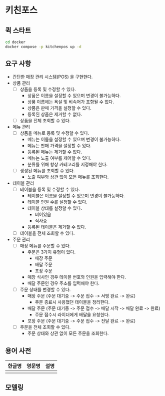 # 키친포스

## 퀵 스타트

```sh
cd docker
docker compose -p kitchenpos up -d
```

## 요구 사항

- 간단한 매장 관리 시스템(POS) 을 구현한다.
- 상품 관리
  - [ ] 상품을 등록 및 수정할 수 있다.
    - 상품은 이름을 설정할 수 있으며 변경이 불가능하다.
    - 상품 이름에는 욕설 및 비속어가 포함될 수 없다.
    - 상품은 판매 가격을 설정할 수 있다.
    - 등록된 상품은 제거할 수 없다.
  - [ ] 상품을 전체 조회할 수 있다.
- 메뉴 관리
  - [ ] 상품을 메뉴로 등록 및 수정할 수 있다.
    - 메뉴는 이름을 설정할 수 있으며 변경이 불가능하다.
    - 메뉴는 판매 가격을 설정할 수 있다.
    - 등록된 메뉴는 제거할 수 없다.
    - 메뉴는 노출 여부를 제어할 수 있다.
    - 분류를 위해 항상 카테고리를 지정해야 한다.
  - [ ] 생성된 메뉴를 조회할 수 있다.
    - 노출 여부와 상관 없이 모든 메뉴를 조회한다.
- 테이블 관리
  - [ ] 테이블을 등록 및 수정할 수 있다.
    - 테이블은 이름을 설정할 수 있으며 변경이 불가능하다.
    - 테이블 인원 수를 설정할 수 있다.
    - 테이블 상태를 설정할 수 있다.
      - 비어있음
      - 식사중
    - 등록된 테이블은 제거할 수 없다.
  - [ ] 테이블을 전체 조회할 수 있다.
- 주문 관리
  - [ ] 매장 메뉴를 주문할 수 있다.
    - 주문은 3가지 유형이 있다.
      - 매장 주문
      - 배달 주문
      - 포장 주문
    - 매장 식사인 경우 테이블 번호와 인원을 입력해야 한다.
    - 배달 주문인 경우 주소를 입력해야 한다.
  - [ ] 주문 상태를 변경할 수 있다.
    - 매장 주문 (주문 대기중 -> 주문 접수 -> 서빙 완료 -> 완료)
      - 주문 종료시 사용했던 테이블을 정리한다.
    - 배달 주문 (주문 대기중 -> 주문 접수 -> 배달 시작 -> 배달 완료 -> 완료)
      - 주문 접수시 라이더에게 배달을 요청한다.
    - 포장 주문 (주문 대기중 -> 주문 접수 -> 전달 완료 -> 완료)
  - [ ] 주문을 전체 조회할 수 있다.
    - 주문 상태와 상관 없이 모든 주문을 조회한다.

## 용어 사전

| 한글명 | 영문명 | 설명 |
| --- | --- | --- |
|  |  |  |

## 모델링
